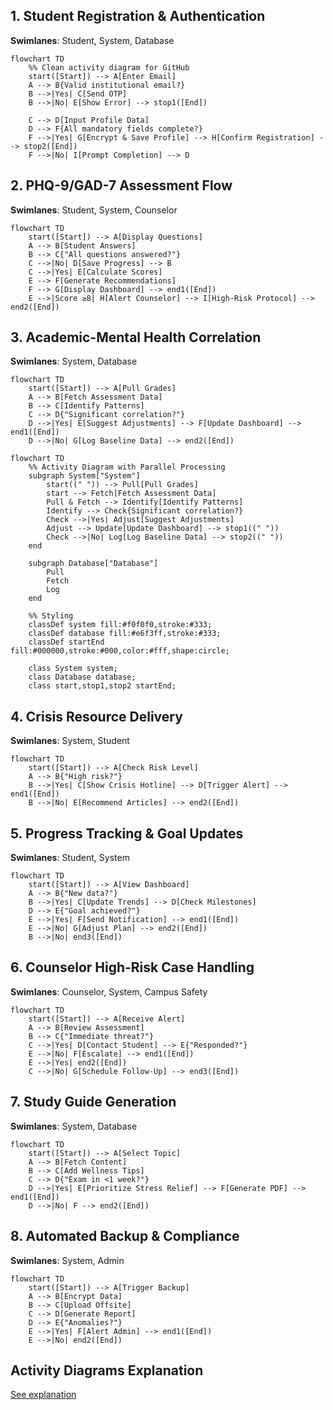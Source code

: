 ## 1. Student Registration & Authentication  
**Swimlanes**: Student, System, Database
```mermaid
flowchart TD
    %% Clean activity diagram for GitHub
    start([Start]) --> A[Enter Email]
    A --> B{Valid institutional email?}
    B -->|Yes| C[Send OTP]
    B -->|No| E[Show Error] --> stop1([End])
    
    C --> D[Input Profile Data]
    D --> F{All mandatory fields complete?}
    F -->|Yes| G[Encrypt & Save Profile] --> H[Confirm Registration] --> stop2([End])
    F -->|No| I[Prompt Completion] --> D
```


## 2. PHQ-9/GAD-7 Assessment Flow  
**Swimlanes**: Student, System, Counselor  
```mermaid
flowchart TD
    start([Start]) --> A[Display Questions]
    A --> B[Student Answers]
    B --> C{"All questions answered?"}
    C -->|No| D[Save Progress] --> B
    C -->|Yes| E[Calculate Scores]
    E --> F[Generate Recommendations]
    F --> G[Display Dashboard] --> end1([End])
    E -->|Score ≥8| H[Alert Counselor] --> I[High-Risk Protocol] --> end2([End])
```

## 3. Academic-Mental Health Correlation  
**Swimlanes**: System, Database  
```mermaid
flowchart TD
    start([Start]) --> A[Pull Grades]
    A --> B[Fetch Assessment Data]
    B --> C[Identify Patterns]
    C --> D{"Significant correlation?"}
    D -->|Yes| E[Suggest Adjustments] --> F[Update Dashboard] --> end1([End])
    D -->|No| G[Log Baseline Data] --> end2([End])
```
```mermaid
flowchart TD
    %% Activity Diagram with Parallel Processing
    subgraph System["System"]
        start((" ")) --> Pull[Pull Grades]
        start --> Fetch[Fetch Assessment Data]
        Pull & Fetch --> Identify[Identify Patterns]
        Identify --> Check{Significant correlation?}
        Check -->|Yes| Adjust[Suggest Adjustments]
        Adjust --> Update[Update Dashboard] --> stop1((" "))
        Check -->|No| Log[Log Baseline Data] --> stop2((" "))
    end

    subgraph Database["Database"]
        Pull
        Fetch
        Log
    end

    %% Styling
    classDef system fill:#f0f0f0,stroke:#333;
    classDef database fill:#e6f3ff,stroke:#333;
    classDef startEnd fill:#000000,stroke:#000,color:#fff,shape:circle;

    class System system;
    class Database database;
    class start,stop1,stop2 startEnd;
 ```
## 4. Crisis Resource Delivery  
**Swimlanes**: System, Student  
```mermaid
flowchart TD
    start([Start]) --> A[Check Risk Level]
    A --> B{"High risk?"}
    B -->|Yes| C[Show Crisis Hotline] --> D[Trigger Alert] --> end1([End])
    B -->|No| E[Recommend Articles] --> end2([End])
```

## 5. Progress Tracking & Goal Updates  
**Swimlanes**: Student, System  
```mermaid
flowchart TD
    start([Start]) --> A[View Dashboard]
    A --> B{"New data?"}
    B -->|Yes| C[Update Trends] --> D[Check Milestones]
    D --> E{"Goal achieved?"}
    E -->|Yes| F[Send Notification] --> end1([End])
    E -->|No| G[Adjust Plan] --> end2([End])
    B -->|No| end3([End])
```

## 6. Counselor High-Risk Case Handling  
**Swimlanes**: Counselor, System, Campus Safety  
```mermaid
flowchart TD
    start([Start]) --> A[Receive Alert]
    A --> B[Review Assessment]
    B --> C{"Immediate threat?"}
    C -->|Yes| D[Contact Student] --> E{"Responded?"}
    E -->|No| F[Escalate] --> end1([End])
    E -->|Yes| end2([End])
    C -->|No| G[Schedule Follow-Up] --> end3([End])
```

## 7. Study Guide Generation  
**Swimlanes**: System, Database  
```mermaid
flowchart TD
    start([Start]) --> A[Select Topic]
    A --> B[Fetch Content]
    B --> C[Add Wellness Tips]
    C --> D{"Exam in <1 week?"}
    D -->|Yes| E[Prioritize Stress Relief] --> F[Generate PDF] --> end1([End])
    D -->|No| F --> end2([End])
```

## 8. Automated Backup & Compliance  
**Swimlanes**: System, Admin  
```mermaid
flowchart TD
    start([Start]) --> A[Trigger Backup]
    A --> B[Encrypt Data]
    B --> C[Upload Offsite]
    C --> D[Generate Report]
    D --> E{"Anomalies?"}
    E -->|Yes| F[Alert Admin] --> end1([End])
    E -->|No| end2([End])
```
## Activity Diagrams Explanation  
[See explanation](https://github.com/ZiyandaPetela/Student_Mental_Wellness_Academic_Support_System/blob/main/state_and_workflow_modeling/workflow_explanations.md)  
